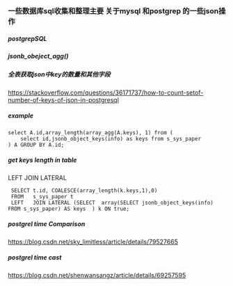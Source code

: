 ### 一些数据库sql收集和整理主要 关于mysql 和postgrep 的一些json操作
##### postgrepSQL

##### jsonb_obeject_agg()

##### 全表获取json中key的数量和其他字段
https://stackoverflow.com/questions/36171737/how-to-count-setof-number-of-keys-of-json-in-postgresql
##### example
````
select A.id,array_length(array_agg(A.keys), 1) from (
    select id,jsonb_object_keys(info) as keys from s_sys_paper 
) A GROUP BY A.id;
````
##### get keys length in table 
LEFT JOIN LATERAL
````	
 SELECT t.id, COALESCE(array_length(k.keys,1),0)
 FROM   s_sys_paper t
 LEFT   JOIN LATERAL (SELECT  array(SELECT jsonb_object_keys(info) FROM s_sys_paper) AS keys  ) k ON true;
````
##### postgrel time Comparison
https://blog.csdn.net/sky_limitless/article/details/79527665 

##### postgrel time cast
https://blog.csdn.net/shenwansangz/article/details/69257595

